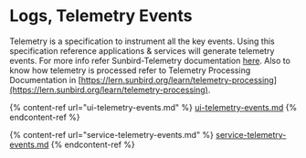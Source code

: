 # Logs, Telemetry Events

Telemetry is a specification to instrument all the key events. Using this specification reference applications & services will generate telemetry events. For more info refer Sunbird-Telemetry documentation [here](https://telemetry.sunbird.org/). Also to know how telemetry is processed refer to Telemetry Processing Documentation in [https://lern.sunbird.org/learn/telemetry-processing](https://lern.sunbird.org/learn/telemetry-processing).

{% content-ref url="ui-telemetry-events.md" %}
[ui-telemetry-events.md](ui-telemetry-events.md)
{% endcontent-ref %}

{% content-ref url="service-telemetry-events.md" %}
[service-telemetry-events.md](service-telemetry-events.md)
{% endcontent-ref %}
